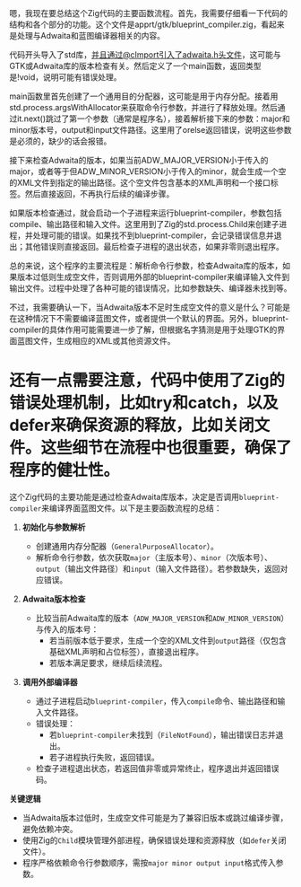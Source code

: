 嗯，我现在要总结这个Zig代码的主要函数流程。首先，我需要仔细看一下代码的结构和各个部分的功能。这个文件是apprt/gtk/blueprint_compiler.zig，看起来是处理与Adwaita和蓝图编译器相关的内容。

代码开头导入了std库，并且通过@cImport引入了adwaita.h头文件，这可能与GTK或Adwaita库的版本检查有关。然后定义了一个main函数，返回类型是!void，说明可能有错误处理。

main函数里首先创建了一个通用目的分配器，这可能是用于内存分配。接着用std.process.argsWithAllocator来获取命令行参数，并进行了释放处理。然后通过it.next()跳过了第一个参数（通常是程序名），接着解析接下来的参数：major和minor版本号，output和input文件路径。这里用了orelse返回错误，说明这些参数是必须的，缺少的话会报错。

接下来检查Adwaita的版本，如果当前ADW_MAJOR_VERSION小于传入的major，或者等于但ADW_MINOR_VERSION小于传入的minor，就会生成一个空的XML文件到指定的输出路径。这个空文件包含基本的XML声明和一个接口标签。然后直接返回，不再执行后续的编译步骤。

如果版本检查通过，就会启动一个子进程来运行blueprint-compiler，参数包括compile、输出路径和输入文件。这里用到了Zig的std.process.Child来创建子进程，并处理可能的错误。如果找不到blueprint-compiler，会记录错误信息并退出；其他错误则直接返回。最后检查子进程的退出状态，如果非零则退出程序。

总的来说，这个程序的主要流程是：解析命令行参数，检查Adwaita库的版本，如果版本过低则生成空文件，否则调用外部的blueprint-compiler来编译输入文件到输出文件。过程中处理了各种可能的错误情况，比如参数缺失、编译器未找到等。

不过，我需要确认一下，当Adwaita版本不足时生成空文件的意义是什么？可能是在这种情况下不需要编译蓝图文件，或者提供一个默认的界面。另外，blueprint-compiler的具体作用可能需要进一步了解，但根据名字猜测是用于处理GTK的界面蓝图文件，生成相应的XML或其他资源文件。

还有一点需要注意，代码中使用了Zig的错误处理机制，比如try和catch，以及defer来确保资源的释放，比如关闭文件。这些细节在流程中也很重要，确保了程序的健壮性。
================================================
这个Zig代码的主要功能是通过检查Adwaita库版本，决定是否调用`blueprint-compiler`来编译界面蓝图文件。以下是主要函数流程的总结：

1. **初始化与参数解析**  
   - 创建通用内存分配器（`GeneralPurposeAllocator`）。  
   - 解析命令行参数，依次获取`major`（主版本号）、`minor`（次版本号）、`output`（输出文件路径）和`input`（输入文件路径）。若参数缺失，返回对应错误。

2. **Adwaita版本检查**  
   - 比较当前Adwaita库的版本（`ADW_MAJOR_VERSION`和`ADW_MINOR_VERSION`）与传入的版本号：  
     - 若当前版本低于要求，生成一个空的XML文件到`output`路径（仅包含基础XML声明和占位标签），直接退出程序。  
     - 若版本满足要求，继续后续流程。

3. **调用外部编译器**  
   - 通过子进程启动`blueprint-compiler`，传入`compile`命令、输出路径和输入文件路径。  
   - 错误处理：  
     - 若`blueprint-compiler`未找到（`FileNotFound`），输出错误日志并退出。  
     - 若子进程执行失败，返回错误。  
   - 检查子进程退出状态，若返回值非零或异常终止，程序退出并返回错误码。

**关键逻辑**  
- 当Adwaita版本过低时，生成空文件可能是为了兼容旧版本或跳过编译步骤，避免依赖冲突。  
- 使用Zig的`Child`模块管理外部进程，确保错误处理和资源释放（如`defer`关闭文件）。  
- 程序严格依赖命令行参数顺序，需按`major minor output input`格式传入参数。